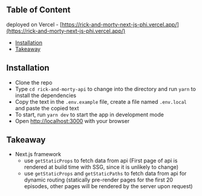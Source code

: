 ## Table of Content
deployed on Vercel - [https://rick-and-morty-next-js-phi.vercel.app/](https://rick-and-morty-next-js-phi.vercel.app/)

- [Installation](#installation)
- [Takeaway](#takeaway)

## Installation

- Clone the repo
- Type `cd rick-and-morty-api` to change into the directory and run `yarn` to install the dependencies
- Copy the text in the `.env.example` file, create a file named `.env.local` and paste the copied text
- To start, run `yarn dev` to start the app in development mode
- Open [http://localhost:3000](http://localhost:3000) with your browser

## Takeaway

- Next.js framework
  - use `getStaticProps` to fetch data from api (First page of api is rendered at build time with SSG, since it is unlikely to change)
  - use `getStaticProps` and `getStaticPaths` to fetch data from api for dynamic routing (statically pre-render pages for the first 20 episodes, other pages will be rendered by the server upon request)
